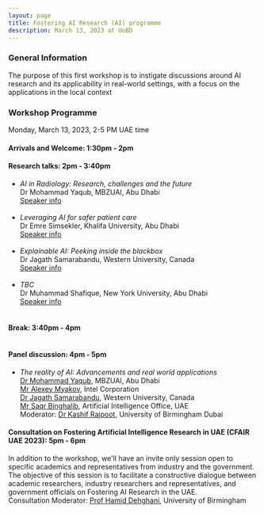 ```yaml
---
layout: page
title: Fostering AI Research (AI) programme
description: March 13, 2023 at UoBD
---
```


### General Information

The purpose of this first workshop is to instigate discussions around AI research and its applicability in real-world settings, with a focus on the applications in the local context

### Workshop Programme

Monday, March 13, 2023, 2-5 PM UAE time

#### Arrivals and Welcome: 1:30pm - 2pm <br>


#### Research talks: 2pm - 3:40pm

- _AI in Radiology: Research, challenges and the future_ <br> Dr Mohammad Yaqub, MBZUAI, Abu Dhabi <br> [Speaker info](https://mbzuai.ac.ae/study/faculty/mohammad-yaqub/) <br> <br> 
- _Leveraging AI for safer patient care_ <br> Dr Emre Simsekler, Khalifa University, Abu Dhabi <br> [Speaker info](https://www.ku.ac.ae/college-people/mecit-can-emre-simsekler) <br> <br> 
- _Explainable AI: Peeking inside the blackbox_ <br> Dr Jagath Samarabandu, Western University, Canada <br> [Speaker info](https://www.eng.uwo.ca/electrical/faculty/samarabandu_j/index.html) <br> <br>
- _TBC_ <br> Dr Muhammad Shafique, New York University, Abu Dhabi <br> [Speaker info](https://nyuad.nyu.edu/en/academics/divisions/engineering/faculty/muhammad-shafique.html) <br> <br>

#### Break: 3:40pm - 4pm <br> <br>


#### Panel discussion: 4pm -  5pm <br>

- _The reality of AI: Advancements and real world applications_ <br> [Dr Mohammad Yaqub](https://mbzuai.ac.ae/study/faculty/mohammad-yaqub/), MBZUAI, Abu Dhabi <br> [Mr Alexey Myakov](https://www.linkedin.com/in/itseez/), Intel Corporation <br> [Dr Jagath Samarabandu](https://www.eng.uwo.ca/electrical/faculty/samarabandu_j/index.html), Western University, Canada <br> [Mr Saqr Binghalib](https://www.linkedin.com/in/saqr-binghalib-724b1715/), Artificial Intelligence Office, UAE <br>
Moderator: [Dr Kashif Rajpoot](https://www.birmingham.ac.uk/staff/profiles/dubai/rajpoot-kashif.aspx), University of Birmingham Dubai <br>

#### Consultation on Fostering Artificial Intelligence Research in UAE (CFAIR UAE 2023): 5pm - 6pm

In addition to the workshop, we'll have an invite only session open to specific academics and representatives from industry and the government. The objective of this session is to facilitate a constructive dialogue between academic researchers, industry researchers and representatives, and government officials on Fostering AI Research in the UAE. <br>
Consultation Moderator: [Prof Hamid Dehghani](https://www.birmingham.ac.uk/staff/profiles/computer-science/academic-staff/dehghani-hamid.aspx), University of Birmingham <br>

